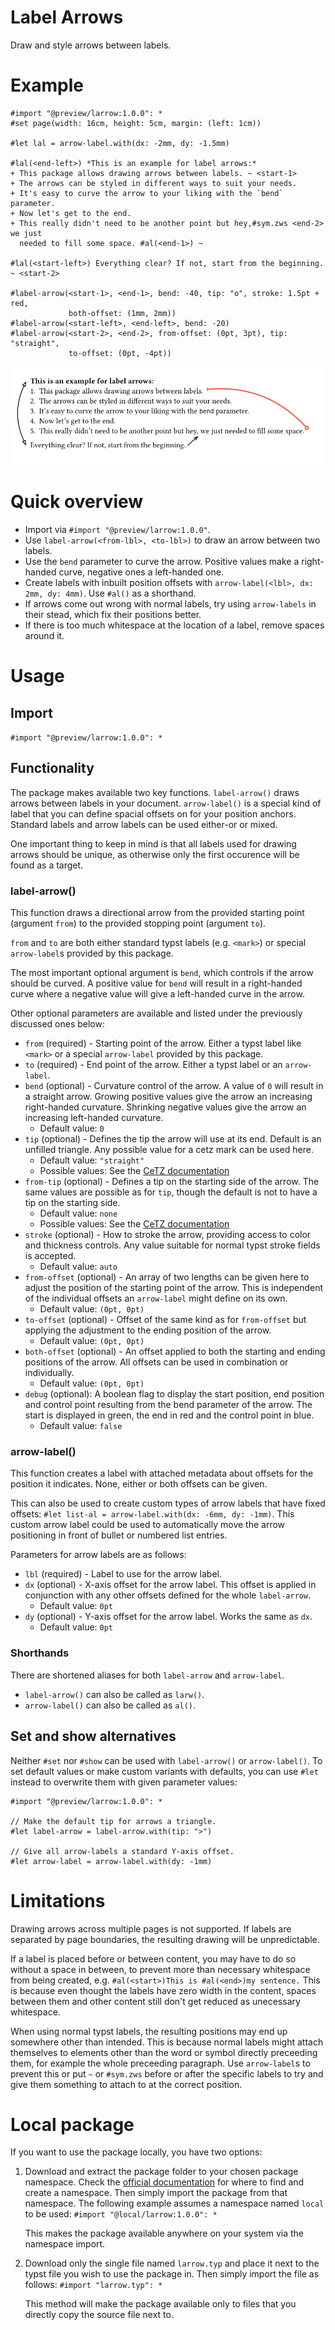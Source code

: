 # Label Arrows
Draw and style arrows between labels.

# Example
```typst
#import "@preview/larrow:1.0.0": *
#set page(width: 16cm, height: 5cm, margin: (left: 1cm))

#let lal = arrow-label.with(dx: -2mm, dy: -1.5mm)

#lal(<end-left>) *This is an example for label arrows:*
+ This package allows drawing arrows between labels. ~ <start-1>
+ The arrows can be styled in different ways to suit your needs.
+ It's easy to curve the arrow to your liking with the `bend` parameter.
+ Now let's get to the end.
+ This really didn't need to be another point but hey,#sym.zws <end-2> we just
  needed to fill some space. #al(<end-1>) ~

#lal(<start-left>) Everything clear? If not, start from the beginning.
~ <start-2>

#label-arrow(<start-1>, <end-1>, bend: -40, tip: "o", stroke: 1.5pt + red,
             both-offset: (1mm, 2mm))
#label-arrow(<start-left>, <end-left>, bend: -20)
#label-arrow(<start-2>, <end-2>, from-offset: (0pt, 3pt), tip: "straight",
             to-offset: (0pt, -4pt))
```

![Example output of larrow](./example/example.png)

# Quick overview
- Import via `#import "@preview/larrow:1.0.0"`.
- Use `label-arrow(<from-lbl>, <to-lbl>)` to draw an arrow between two labels.
- Use the `bend` parameter to curve the arrow. Positive values make a
  right-handed curve, negative ones a left-handed one.
- Create labels with inbuilt position offsets with
  `arrow-label(<lbl>, dx: 2mm, dy: 4mm)`. Use `#al()` as a shorthand.
- If arrows come out wrong with normal labels, try using `arrow-labels` in
  their stead, which fix their positions better.
- If there is too much whitespace at the location of a label, remove spaces
  around it.

# Usage
## Import
`#import "@preview/larrow:1.0.0": *`

## Functionality
The package makes available two key functions. `label-arrow()` draws arrows
between labels in your document. `arrow-label()` is a special kind of label
that you can define spacial offsets on for your position anchors. Standard
labels and arrow labels can be used either-or or mixed.

One important thing to keep in mind is that all labels used for drawing arrows
should be unique, as otherwise only the first occurence will be found as a
target.

### label-arrow()
This function draws a directional arrow from the provided starting point
(argument `from`) to the provided stopping point (argument `to`).

`from` and `to` are both either standard typst labels (e.g. `<mark>`) or
special `arrow-label`s provided by this package.

The most important optional argument is `bend`, which controls if the arrow
should be curved. A positive value for `bend` will result in a right-handed
curve where a negative value will give a left-handed curve in the arrow.

Other optional parameters are available and listed under the previously
discussed ones below:

- `from` (required) - Starting point of the arrow. Either a typst label like
  `<mark>` or a special `arrow-label` provided by this package.
- `to` (required) - End point of the arrow. Either a typst label or an
  `arrow-label`.
- `bend` (optional) - Curvature control of the arrow. A value of `0` will
  result in a straight arrow. Growing positive values give the arrow an
  increasing right-handed curvature. Shrinking negative values give the arrow
  an increasing left-handed curvature.
    - Default value: `0`
- `tip` (optional) - Defines the tip the arrow will use at its end. Default is
  an unfilled triangle. Any possible value for a cetz mark can be used here.
    - Default value: `"straight"`
    - Possible values: See the
      [CeTZ documentation](https://cetz-package.github.io/docs/basics/marks/)
- `from-tip` (optional) - Defines a tip on the starting side of the arrow.
  The same values are possible as for `tip`, though the default is not to have
  a tip on the starting side.
    - Default value: `none`
    - Possible values: See the
      [CeTZ documentation](https://cetz-package.github.io/docs/basics/marks/)
- `stroke` (optional) - How to stroke the arrow, providing access to color and
  thickness controls. Any value suitable for normal typst stroke fields is
  accepted.
    - Default value: `auto`
- `from-offset` (optional) - An array of two lengths can be given here to
  adjust the position of the starting point of the arrow. This is independent
  of the individual offsets an `arrow-label` might define on its own.
    - Default value: `(0pt, 0pt)`
- `to-offset` (optional) - Offset of the same kind as for `from-offset` but
  applying the adjustment to the ending position of the arrow.
    - Default value: `(0pt, 0pt)`
- `both-offset` (optional) - An offset applied to both the starting and ending
  positions of the arrow. All offsets can be used in combination or
  individually.
    - Default value: `(0pt, 0pt)`
- `debug` (optional): A boolean flag to display the start position, end
  position and control point resulting from the bend parameter of the arrow.
  The start is displayed in green, the end in red and the control point in
  blue.
    - Default value: `false`

### arrow-label()
This function creates a label with attached metadata about offsets for the
position it indicates. None, either or both offsets can be given.

This can also be used to create custom types of arrow labels that have fixed
offsets: `#let list-al = arrow-label.with(dx: -6mm, dy: -1mm)`. This custom
arrow label could be used to automatically move the arrow positioning in front
of bullet or numbered list entries.

Parameters for arrow labels are as follows:

- `lbl` (required) - Label to use for the arrow label.
- `dx` (optional) - X-axis offset for the arrow label. This offset is applied
  in conjunction with any other offsets defined for the whole `label-arrow`.
    - Default value: `0pt`
- `dy` (optional) - Y-axis offset for the arrow label. Works the same as `dx`.
    - Default value: `0pt`

### Shorthands
There are shortened aliases for both `label-arrow` and `arrow-label`.

- `label-arrow()` can also be called as `larw()`.
- `arrow-label()` can also be called as `al()`.

## Set and show alternatives
Neither `#set` nor `#show` can be used with `label-arrow()` or `arrow-label()`.
To set default values or make custom variants with defaults, you can use `#let`
instead to overwrite them with given parameter values:

```typst
#import "@preview/larrow:1.0.0": *

// Make the default tip for arrows a triangle.
#let label-arrow = label-arrow.with(tip: ">")

// Give all arrow-labels a standard Y-axis offset.
#let arrow-label = arrow-label.with(dy: -1mm)
```

# Limitations
Drawing arrows across multiple pages is not supported. If labels are separated
by page boundaries, the resulting drawing will be unpredictable.

If a label is placed before or between content, you may have to do so without a
space in between, to prevent more than necessary whitespace from being created,
e.g. `#al(<start>)This is #al(<end>)my sentence.` This is because even thought
the labels have zero width in the content, spaces between them and other
content still don't get reduced as unecessary whitespace.

When using normal typst labels, the resulting positions may end up somewhere
other than intended. This is because normal labels might attach themselves to
elements other than the word or symbol directly preceeding them, for example
the whole preceeding paragraph. Use `arrow-label`s to prevent this or put `~`
or `#sym.zws` before or after the specific labels to try and give them
something to attach to at the correct position.

# Local package
If you want to use the package locally, you have two options:

1. Download and extract the package folder to your chosen package namespace.
   Check the
   [official documentation](https://github.com/typst/packages?tab=readme-ov-file#local-packages)
   for where to find and create a namespace. Then simply import the package
   from that namespace. The following example assumes a namespace named `local`
   to be used: `#import "@local/larrow:1.0.0": *`

   This makes the package available anywhere on your system via the namespace
   import.
4. Download only the single file named `larrow.typ` and place it next to
   the typst file you wish to use the package in. Then simply import the file
   as follows: `#import "larrow.typ": *`
   
   This method will make the package available only to files that you directly
   copy the source file next to.
